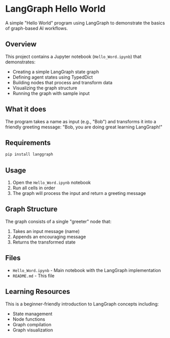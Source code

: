 # LangGraph Hello World

A simple "Hello World" program using LangGraph to demonstrate the basics of graph-based AI workflows.

## Overview

This project contains a Jupyter notebook (`Hello_Word.ipynb`) that demonstrates:
- Creating a simple LangGraph state graph
- Defining agent states using TypedDict
- Building nodes that process and transform data
- Visualizing the graph structure
- Running the graph with sample input

## What it does

The program takes a name as input (e.g., "Bob") and transforms it into a friendly greeting message: "Bob, you are doing great learning LangGraph!"

## Requirements

```bash
pip install langgraph
```

## Usage

1. Open the `Hello_Word.ipynb` notebook
2. Run all cells in order
3. The graph will process the input and return a greeting message

## Graph Structure

The graph consists of a single "greeter" node that:
1. Takes an input message (name)
2. Appends an encouraging message
3. Returns the transformed state

## Files

- `Hello_Word.ipynb` - Main notebook with the LangGraph implementation
- `README.md` - This file

## Learning Resources

This is a beginner-friendly introduction to LangGraph concepts including:
- State management
- Node functions
- Graph compilation
- Graph visualization
